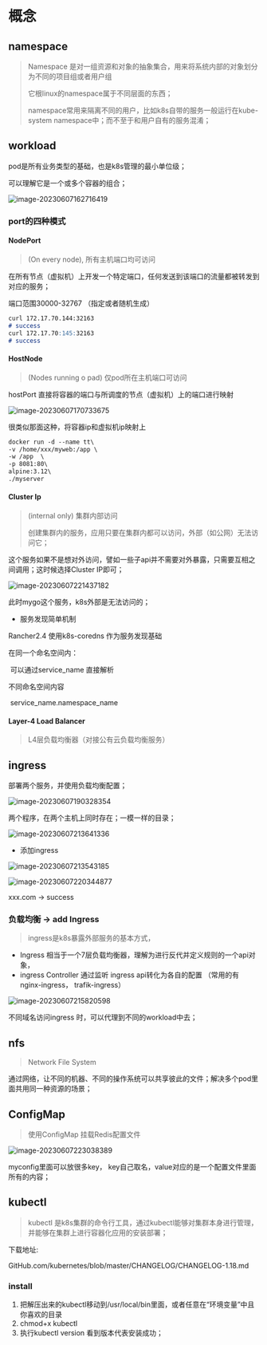 # 概念



## namespace

> Namespace 是对一组资源和对象的抽象集合，用来将系统内部的对象划分为不同的项目组或者用户组
>
> 它根linux的namespace属于不同层面的东西；
>
> namespace常用来隔离不同的用户，比如k8s自带的服务一般运行在kube-system namespace中；而不至于和用户自有的服务混淆；





## workload

pod是所有业务类型的基础，也是k8s管理的最小单位级；

可以理解它是一个或多个容器的组合；



![image-20230607162716419](./img/01.png)





### port的四种模式



#### NodePort 

>  (On every node), 所有主机端口均可访问



在所有节点（虚拟机）上开发一个特定端口，任何发送到该端口的流量都被转发到对应的服务；

端口范围30000-32767 （指定或者随机生成）



```md
curl 172.17.70.144:32163
# success
curl 172.17.70:145:32163
# success
```



#### HostNode 

>  (Nodes running o pad) 仅pod所在主机端口可访问







hostPort 直接将容器的端口与所调度的节点（虚拟机）上的端口进行映射

![image-20230607170733675](./img/02.png)



很类似那面这种，将容器ip和虚拟机ip映射上

```md
docker run -d --name tt\
-v /home/xxx/myweb:/app \
-w /app  \
-p 8081:80\
alpine:3.12\
./myserver
```



#### Cluster Ip 

>  (internal only)  集群内部访问
>
>  创建集群内的服务，应用只要在集群内都可以访问，外部（如公网）无法访问它；



这个服务如果不是想对外访问，譬如一些子api并不需要对外暴露，只需要互相之间调用；这时候选择Cluster IP即可；



![image-20230607221437182](./img/08.png)

此时mygo这个服务，k8s外部是无法访问的；



* 服务发现简单机制

Rancher2.4 使用k8s-coredns 作为服务发现基础

在同一个命名空间内：

​	可以通过service_name 直接解析

不同命名空间内容

​	service_name.namespace_name







#### Layer-4 Load Balancer

> L4层负载均衡器（对接公有云负载均衡服务）







## ingress

部署两个服务，并使用负载均衡配置；



![image-20230607190328354](./img/3.png)

两个程序，在两个主机上同时存在；一模一样的目录；



![image-20230607213641336](./img/04.png)

* 添加ingress

![image-20230607213543185](./img/05.png)

![image-20230607220344877](./img/07.png)







xxx.com -> success



### 负载均衡 -> add Ingress

> ingress是k8s暴露外部服务的基本方式，

* Ingress 相当于一个7层负载均衡器，理解为进行反代并定义规则的一个api对象， 
* ingress Controller 通过监听 ingress api转化为各自的配置 （常用的有 nginx-ingress， trafik-ingress）



![image-20230607215820598](./img/06.png)

不同域名访问ingress 时，可以代理到不同的workload中去；





## nfs

> Network File System

通过网络，让不同的机器、不同的操作系统可以共享彼此的文件；解决多个pod里面共用同一种资源的场景；



## ConfigMap

> 使用ConfigMap 挂载Redis配置文件



![image-20230607223038389](./img/09.png)



myconfig里面可以放很多key， key自己取名，value对应的是一个配置文件里面所有的内容；





## kubectl

> kubectl 是k8s集群的命令行工具，通过kubectl能够对集群本身进行管理，并能够在集群上进行容器化应用的安装部署；



下载地址:

GitHub.com/kubernetes/blob/master/CHANGELOG/CHANGELOG-1.18.md



### install

1. 把解压出来的kubectl移动到/usr/local/bin里面，或者任意在“环境变量”中且你喜欢的目录
2. chmod+x kubectl 
3. 执行kubectl version 看到版本代表安装成功；









































